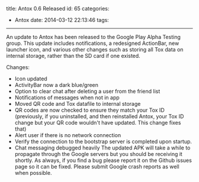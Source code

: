 title: Antox 0.6 Released
id: 65
categories:
  - Antox
date: 2014-03-12 22:13:46
tags:
---

An update to Antox has been released to the Google Play Alpha Testing group. This update includes notifications, a redesigned ActionBar, new launcher icon, and various other changes such as storing all Tox data on internal storage, rather than the SD card if one existed.

Changes:

*   Icon updated
*   ActivityBar now a dark blue/green
*   Option to clear chat after deleting a user from the friend list
*   Notifications of messages when not in app
*   Moved QR code and Tox datafile to internal storage
*   QR codes are now checked to ensure they match your Tox ID (previously, if you uninstalled, and then reinstalled Antox, your Tox ID change but your QR code wouldn't have updated. This change fixes that)
*   Alert user if there is no network connection
*   Verify the connection to the bootstrap server is completed upon startup.
*   Chat messaging debugged heavily
The updated APK will take a while to propagate through the Google servers but you should be receiving it shortly. As always, if you find a bug please report it on the Github issues page so it can be fixed. Please submit Google crash reports as well when possible.

